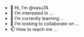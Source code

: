 - 👋 Hi, I’m @vasu7A
- 👀 I’m interested in ...
- 🌱 I’m currently learning ...
- 💞️ I’m looking to collaborate on ...
- 📫 How to reach me ...

<!---
vasu7A/vasu7A is a ✨ special ✨ repository because its `README.md` (this file) appears on your GitHub profile.
You can click the Preview link to take a look at your changes.
--->
